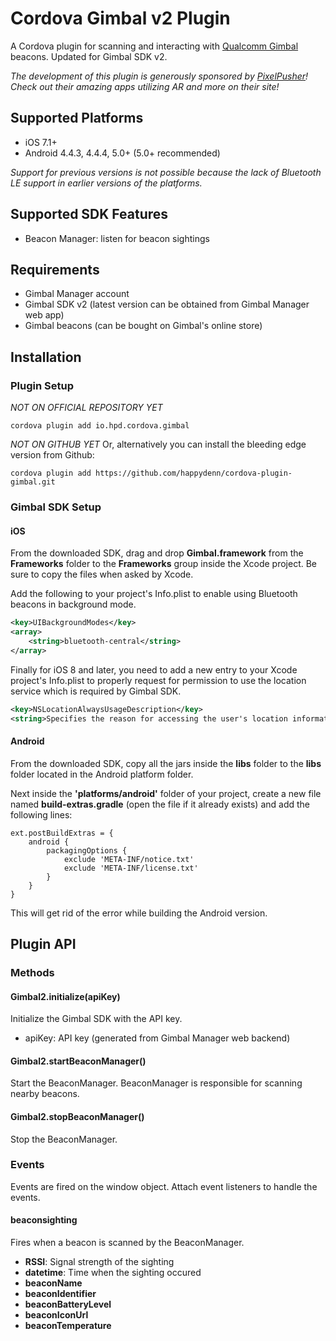 # Cordova Gimbal v2 Plugin

A Cordova plugin for scanning and interacting with [Qualcomm Gimbal](http://gimbal.com) beacons.
Updated for Gimbal SDK v2.

_The development of this plugin is generously sponsored by [PixelPusher](http://pixelpusher.ca/)! Check out their amazing apps utilizing AR and more on their site!_


## Supported Platforms

- iOS 7.1+
- Android 4.4.3, 4.4.4, 5.0+ (5.0+ recommended)

_Support for previous versions is not possible because the lack of Bluetooth LE support in earlier versions of the platforms._


## Supported SDK Features

- Beacon Manager: listen for beacon sightings


## Requirements

- Gimbal Manager account
- Gimbal SDK v2 (latest version can be obtained from Gimbal Manager web app)
- Gimbal beacons (can be bought on Gimbal's online store)


## Installation

### Plugin Setup

*NOT ON OFFICIAL REPOSITORY YET*
```text
cordova plugin add io.hpd.cordova.gimbal
```

*NOT ON GITHUB YET*
Or, alternatively you can install the bleeding edge version from Github:

```text
cordova plugin add https://github.com/happydenn/cordova-plugin-gimbal.git
```

### Gimbal SDK Setup

#### iOS

From the downloaded SDK, drag and drop __Gimbal.framework__ from the __Frameworks__ folder to the __Frameworks__ group inside the Xcode project. Be sure to copy the files when asked by Xcode.


Add the following to your project's Info.plist to enable using Bluetooth beacons in background mode.

```xml
<key>UIBackgroundModes</key>
<array>
    <string>bluetooth-central</string>
</array>
```

Finally for iOS 8 and later, you need to add a new entry to your Xcode project's Info.plist to properly request for permission to use the location service which is required by Gimbal SDK.

```xml
<key>NSLocationAlwaysUsageDescription</key>
<string>Specifies the reason for accessing the user's location information.</string>
```

#### Android

From the downloaded SDK, copy all the jars inside the __libs__ folder to the __libs__ folder located in the Android platform folder.

Next inside the __'platforms/android'__ folder of your project, create a new file named __build-extras.gradle__ (open the file if it already exists) and add the following lines:

```
ext.postBuildExtras = {
    android {
        packagingOptions {
            exclude 'META-INF/notice.txt'
            exclude 'META-INF/license.txt'
        }
    }
}
```

This will get rid of the error while building the Android version.


## Plugin API

### Methods

#### Gimbal2.initialize(apiKey)

Initialize the Gimbal SDK with the API key.

- apiKey: API key (generated from Gimbal Manager web backend)

#### Gimbal2.startBeaconManager()

Start the BeaconManager. BeaconManager is responsible for scanning nearby beacons.

#### Gimbal2.stopBeaconManager()

Stop the BeaconManager.

### Events

Events are fired on the window object. Attach event listeners to handle the events.

#### beaconsighting

Fires when a beacon is scanned by the BeaconManager.

- __RSSI__: Signal strength of the sighting
- __datetime__: Time when the sighting occured
- __beaconName__
- __beaconIdentifier__
- __beaconBatteryLevel__
- __beaconIconUrl__
- __beaconTemperature__
